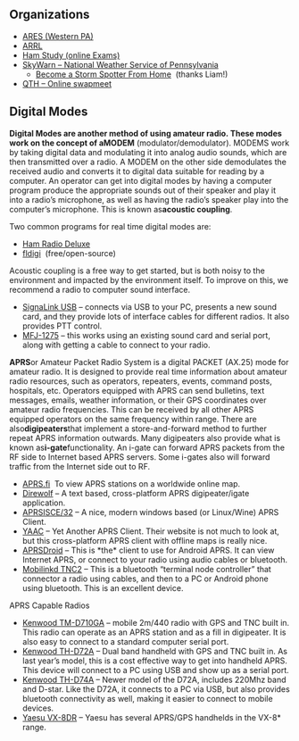 ## Organizations

* [ARES \(Western PA\)](http://www.wpaares.org/)
* [ARRL](http://www.arrl.org/)
* [Ham Study \(online Exams\)](http://www.hamstudy.org/)
* [SkyWarn – National Weather Service of Pennsylvania](http://skywarn.org/local-skywarn-groups/pennsylvania/)
  * [Become a Storm Spotter From Home](http://www.improvenet.com/a/become-a-storm-spotter-from-home)
     \(thanks Liam!\)
* [QTH – Online swapmeet](http://swap.qth.com/)

## Digital Modes

**Digital Modes **are another method of using amateur radio. These modes work on the concept of a**MODEM** \(modulator/demodulator\). MODEMS work by taking digital data and modulating it into analog audio sounds, which are then transmitted over a radio. A MODEM on the other side demodulates the received audio and converts it to digital data suitable for reading by a computer. An operator can get into digital modes by having a computer program produce the appropriate sounds out of their speaker and play it into a radio’s microphone, as well as having the radio’s speaker play into the computer’s microphone. This is known as**acoustic coupling**.

Two common programs for real time digital modes are:

* [Ham Radio Deluxe](https://www.hrdsoftwarellc.com/)
* [fldigi](http://www.w1hkj.com/)
   \(free/open-source\)

Acoustic coupling is a free way to get started, but is both noisy to the environment and impacted by the environment itself. To improve on this, we recommend a radio to computer sound interface.

* [SignaLink USB](http://www.tigertronics.com/slusbmain.htm)
  – connects via USB to your PC, presents a new sound card, and they provide lots of interface cables for different radios. It also provides PTT control.
* [MFJ-1275](http://www.mfjenterprises.com/Product.php?productid=MFJ-1275)
  – this works using an existing sound card and serial port, along with getting a cable to connect to your radio.

**APRS**or Amateur Packet Radio System is a digital PACKET \(AX.25\) mode for amateur radio. It is designed to provide real time information about amateur radio resources, such as operators, repeaters, events, command posts, hospitals, etc. Operators equipped with APRS can send bulletins, text messages, emails, weather information, or their GPS coordinates over amateur radio frequencies. This can be received by all other APRS equipped operators on the same frequency within range. There are also**digipeaters**that implement a store-and-forward method to further repeat APRS information outwards. Many digipeaters also provide what is known as**i-gate**functionality. An i-gate can forward APRS packets from the RF side to Internet based APRS servers. Some i-gates also will forward traffic from the Internet side out to RF.

* [APRS.fi](https://aprs.fi/)
   To view APRS stations on a worldwide online map.
* [Direwolf](https://github.com/wb2osz/direwolf)
  – A text based, cross-platform APRS digipeater/igate application.
* [APRSISCE/32](http://aprsisce.wikidot.com/)
  – A nice, modern windows based \(or Linux/Wine\) APRS Client.
* [YAAC](http://www.ka2ddo.org/ka2ddo/YAAC.html)
  – Yet Another APRS Client. Their website is not much to look at, but this cross-platform APRS client with offline maps is really nice.
* [APRSDroid](https://aprsdroid.org/)
  – This is \*the\* client to use for Android APRS. It can view Internet APRS, or connect to your radio using audio cables or bluetooth.
* [Mobilinkd TNC2](http://www.mobilinkd.com/tnc2/)
  – This is a bluetooth “terminal node controller” that connector a radio using cables, and then to a PC or Android phone using bluetooth. This is an excellent device.

APRS Capable Radios

* [Kenwood TM-D710GA](http://www.kenwood.com/usa/com/amateur/tm-d710ga/)
  – mobile 2m/440 radio with GPS and TNC built in. This radio can operate as an APRS station and as a fill in digipeater. It is also easy to connect to a standard computer serial port.
* [Kenwood TH-D72A](http://www.kenwood.com/usa/com/amateur/th-d72a/)
  – Dual band handheld with GPS and TNC built in. As last year’s model, this is a cost effective way to get into handheld APRS. This device will connect to a PC using USB and show up as a serial port.
* [Kenwood TH-D74A](http://www.kenwood.com/usa/com/amateur/th-d74a/)
  – Newer model of the D72A, includes 220Mhz band and D-star. Like the D72A, it connects to a PC via USB, but also provides bluetooth connectivity as well, making it easier to connect to mobile devices.
* [Yaesu VX-8DR](http://www.yaesu.com/indexVS.cfm?cmd=DisplayProducts&ProdCatID=111&encProdID=03484E782FF9B7DFA27AEE086A68F530)
  – Yaesu has several APRS/GPS handhelds in the VX-8\* range.



